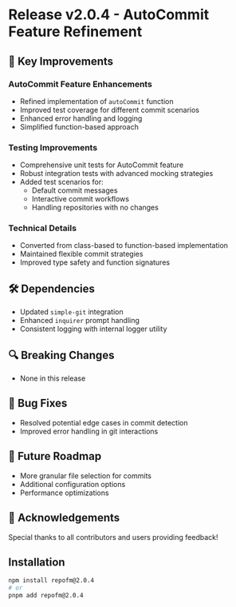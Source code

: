 # Release v2.0.4 - AutoCommit Feature Refinement

## 🚀 Key Improvements

### AutoCommit Feature Enhancements

- Refined implementation of `autoCommit` function
- Improved test coverage for different commit scenarios
- Enhanced error handling and logging
- Simplified function-based approach

### Testing Improvements

- Comprehensive unit tests for AutoCommit feature
- Robust integration tests with advanced mocking strategies
- Added test scenarios for:
  - Default commit messages
  - Interactive commit workflows
  - Handling repositories with no changes

### Technical Details

- Converted from class-based to function-based implementation
- Maintained flexible commit strategies
- Improved type safety and function signatures

## 🛠 Dependencies

- Updated `simple-git` integration
- Enhanced `inquirer` prompt handling
- Consistent logging with internal logger utility

## 🔍 Breaking Changes

- None in this release

## 🐛 Bug Fixes

- Resolved potential edge cases in commit detection
- Improved error handling in git interactions

## 🔮 Future Roadmap

- More granular file selection for commits
- Additional configuration options
- Performance optimizations

## 🙏 Acknowledgements

Special thanks to all contributors and users providing feedback!

## Installation

```bash
npm install repofm@2.0.4
# or
pnpm add repofm@2.0.4
```
